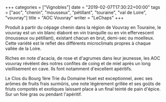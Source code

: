 +++
categories = ["Vignobles"]
date = "2019-02-07T17:30:22+00:00"
tags = ["aoc", "chenin", "mousseux", "pétillant", "touraine", "val de Loire", "vouvray"] 
title = "AOC Vouvray"
writer = "LeChaps"
+++

Produit à partir du cépage chenin dans la région de Vouvray en Touraine, le vouvray est un vin blanc élaboré en vin tranquille ou en vin effervescent (mousseux ou pétillant), existant chacun en brut, demi-sec ou moelleux. Cette variété est le reflet des différents microclimats propres à chaque vallée de la Loire.  

Riches en note d'acacia, de rose et d'agrumes dans leur jeunesse, les AOC vouvray révèlent des notres confites de coing et de miel après un long vieillisement en cave. Ils font notamment d'excellent apéritifs.  

Le Clos du Bourg 1ère Trie du Domaine Huet est exceptionnel, avec ses arômes de fruits frais surmûris, une note légèrement grillée et ses goûts de friuts compotés et exotiques laissant place à un final teinté de pain d'épice. Sur un foie gras ou pendant l'apéritif.